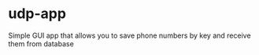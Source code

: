 # udp-app

Simple GUI app that allows you to save phone numbers by key and receive them from database